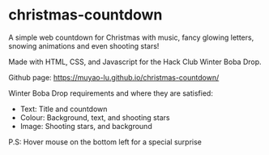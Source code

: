 # christmas-countdown
A simple web countdown for Christmas with music, fancy glowing letters, snowing animations and even shooting stars!

Made with HTML, CSS, and Javascript for the Hack Club Winter Boba Drop.

Github page: https://muyao-lu.github.io/christmas-countdown/

Winter Boba Drop requirements and where they are satisfied:
<ul>
  <li>Text: Title and countdown</li>
  <li>Colour: Background, text, and shooting stars</li>
  <li>Image: Shooting stars, and background</li>
</ul>
<p>P.S: Hover mouse on the bottom left for a special surprise</p>
